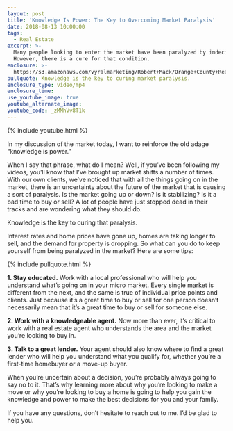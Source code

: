 ```yaml
---
layout: post
title: 'Knowledge Is Power: The Key to Overcoming Market Paralysis'
date: 2018-08-13 10:00:00
tags:
  - Real Estate
excerpt: >-
  Many people looking to enter the market have been paralyzed by indecision.
  However, there is a cure for that condition.
enclosure: >-
  https://s3.amazonaws.com/vyralmarketing/Robert+Mack/Orange+County+Real+Estate+Agent-+Knowledge+Is+Power-+The+Key+to+Overcoming+Market+Paralysis.mp4
pullquote: Knowledge is the key to curing market paralysis.
enclosure_type: video/mp4
enclosure_time:
use_youtube_image: true
youtube_alternate_image:
youtube_code: _zMMhVv8T1k
---
```


{% include youtube.html %}

In my discussion of the market today, I want to reinforce the old adage “knowledge is power.”

When I say that phrase, what do I mean? Well, if you’ve been following my videos, you’ll know that I’ve brought up market shifts a number of times. With our own clients, we’ve noticed that with all the things going on in the market, there is an uncertainty about the future of the market that is causing a sort of paralysis. Is the market going up or down? Is it stabilizing? Is it a bad time to buy or sell? A lot of people have just stopped dead in their tracks and are wondering what they should do.

Knowledge is the key to curing that paralysis.

Interest rates and home prices have gone up, homes are taking longer to sell, and the demand for property is dropping. So what can you do to keep yourself from being paralyzed in the market? Here are some tips:

{% include pullquote.html %}

**1\. Stay educated.** Work with a local professional who will help you understand what’s going on in your micro market. Every single market is different from the next, and the same is true of individual price points and clients. Just because it’s a great time to buy or sell for one person doesn’t necessarily mean that it’s a great time to buy or sell for someone else.

**2\. Work with a knowledgeable agent.** Now more than ever, it’s critical to work with a real estate agent who understands the area and the market you’re looking to buy in.

**3\. Talk to a great lender.** Your agent should also know where to find a great lender who will help you understand what you qualify for, whether you’re a first-time homebuyer or a move-up buyer.

When you’re uncertain about a decision, you’re probably always going to say no to it. That’s why learning more about why you’re looking to make a move or why you’re looking to buy a home is going to help you gain the knowledge and power to make the best decisions for you and your family.

If you have any questions, don’t hesitate to reach out to me. I’d be glad to help you.